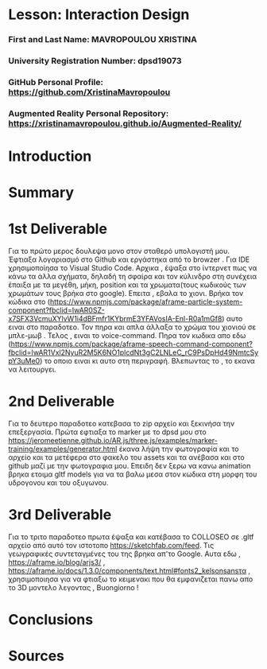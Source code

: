 # Lesson: Interaction Design

### First and Last Name: MAVROPOULOU XRISTINA
### University Registration Number: dpsd19073
### GitHub Personal Profile: https://github.com/XristinaMavropoulou
### Augmented Reality Personal Repository: https://xristinamavropoulou.github.io/Augmented-Reality/

# Introduction

# Summary


# 1st Deliverable

Για το πρώτο μερος δουλεψα μονο στον σταθερό υπολογιστή μου. Έφτιαξα λογαριασμό στο Github και εργάστηκα από το browzer . Για IDE χρησιμοποίησα το Visual Studio Code.
Αρχικα , έψαξα στο ίντερνετ πως να κάνω τα άλλα σχήματα, δηλαδή τη σφαίρα και τον κύλινδρο στη συνέχεια έπαιξα με τα μεγέθη, μήκη, position και τα χρωματα(τους κωδικούς των χρωμάτων τους βρήκα στο google).
Επειτα , εβαλα το χιονι. Βρήκα τον κώδικα  στο (https://www.npmjs.com/package/aframe-particle-system-component?fbclid=IwAR0SZ-x7SFX3VcmuXYlvW1i4dBFmfr1KYbrmE3YFAVosIA-Enl-R0a1mGf8) 
αυτο ειναι στο παραδοτεο. Τον πηρα και απλα άλλαξα το χρώμα του χιονιού σε μπλε-μωβ . 
Τελος , ειναι το voice-command. Πηρα τον κωδικα απο εδω  (https://www.npmjs.com/package/aframe-speech-command-component?fbclid=IwAR1Vxl2NyuR2M5K6NO1plcdNt3gC2LNLeC_rC9PsDpHd49NmtcSypY3uMe0) το οποιο ειναι κι αυτο στη περιγραφή. Βλεπωντας το , το εκανα να λειτουργει. 

# 2nd Deliverable

Για το δευτερο παραδοτεο κατεβασα το zip αρχείο και ξεκινήσα την επεξεργασία. Πρώτα εφτιαξα το marker με το dpsd μου στο https://jeromeetienne.github.io/AR.js/three.js/examples/marker-training/examples/generator.html έκανα λήψη την φωτογραφία και το αρχείο και τα μετέφερα στο φακελο του assets και τα ανέβασα και στο github μαζί με την φωτογραφια μου. Επειδη δεν ξερω να κανω animation βρηκα ετοιμα gltf models για να τα βαλω μεσα στον κωδικα στη μορφη του υδρογονου και του οξυγωνου.

# 3rd Deliverable 

Για το τριτο παραδοτεο πρωτα έψαξα και κατέβασα το COLLOSEO  σε .gltf αρχείο από αυτό τον ιστοτοπο  https://sketchfab.com/feed. Τις γεωγραφικές συντεταγμένες του της βρηκα απ'το Google. Αυτα εδω , https://aframe.io/blog/arjs3/  , https://aframe.io/docs/1.3.0/components/text.html#fonts2_kelsonsansτα , χρησιμοποιησα για να φτιαξω το κειμενακι που θα εμφανιζεται πανω απο το 3D μοντελο λεγοντας , Buongiorno !

# Conclusions


# Sources
